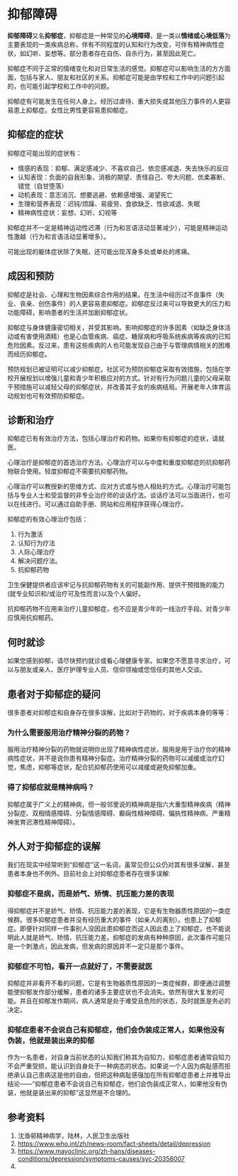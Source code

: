 # 抑郁障碍

**抑郁障碍**又名**抑郁症**，抑郁症是一种常见的**心境障碍**，是一类以**情绪或心境低落**为主要表现的一类疾病总称，伴有不同程度的认知和行为改变，可伴有精神病性症状，如幻听、妄想等。部分患者存在自伤、自杀行为，甚至因此死亡。

抑郁症不同于正常的情绪变化和对日常生活的感觉。抑郁症可以影响生活的方方面面，包括与家人、朋友和社区的关系。抑郁症可能是由学校和工作中的问题引起的，也可能引起学校和工作中的问题。

抑郁症有可能发生在任何人身上。经历过虐待、重大损失或其他压力事件的人更容易患上抑郁症。女性比男性更容易患抑郁症。

## 抑郁症的症状

抑郁症可能出现的症状有：

* 情感的表现：抑郁、满足感减少、不喜欢自己、依恋感减退、失去快乐的反应
* 认知表现：负面的自我形象、消极的期望、责怪自己、夸大问题、优柔寡断、错觉（自甘堕落）
* 动机表现：意志消沉、想要逃避、依赖感增强、渴望死亡
* 生理和营养表现：迟钝/烦躁、易疲劳、食欲缺乏、性欲减退、失眠
* 精神病性症状：妄想、幻听、幻视等

抑郁症并不一定是精神运动性迟滞（行为和言语活动显著减少），可能是精神运动性激越（行为和言语活动显著增多）。

可能出现的躯体症状除了失眠，还可能出现浑身多处或单处的疼痛。

## 成因和预防

抑郁症是社会、心理和生物因素综合作用的结果。在生活中经历过不良事件（失业、丧亲、创伤事件）的人更容易患抑郁症。抑郁症反过来可以导致更大的压力和功能障碍，影响患者的生活并加剧抑郁症状。

抑郁症与身体健康密切相关，并受其影响。影响抑郁症的许多因素（如缺乏身体活动或有害使用酒精）也是心血管疾病、癌症、糖尿病和呼吸系统疾病等疾病的已知危险因素。反过来，患有这些疾病的人也可能发现自己由于与管理病情相关的困难而经历抑郁症。

预防规划已被证明可以减少抑郁症。社区可为预防抑郁症采取有效措施，包括在学校开展规划以增强儿童和青少年积极应对的方式。针对有行为问题儿童的父母采取干预措施可以减轻父母的抑郁症状，并改善其子女的疾病结局。开展老年人体育运动规划也可有效预防抑郁症。

## 诊断和治疗

抑郁症已有有效治疗方法，包括心理治疗和药物。如果你有抑郁症的症状，请就医。

心理治疗是抑郁症的首选治疗方法。心理治疗可以与中度和重度抑郁症的抗抑郁药物联合使用。轻度抑郁症不需要抗抑郁药物。

心理治疗可以教授新的思维方式、应对方式或与他人相处的方式。心理治疗可能包括与专业人士和受监督的非专业治疗师的谈话疗法。谈话疗法可以当面进行，也可以在线进行。可以通过自助手册、网站和应用程序获得心理治疗。

抑郁症的有效心理治疗包括：

1. 行为激活
2. 认知行为疗法
3. 人际心理治疗
4. 解决问题疗法。
5. 抗抑郁药物

卫生保健提供者应该牢记与抗抑郁药物有关的可能副作用、提供干预措施的能力(就专业知识和/或治疗可及性而言)以及个人偏好。

抗抑郁药物不应用来治疗儿童抑郁症，也不应是青少年的一线治疗手段。对青少年应慎用抗抑郁药。

## 何时就诊

如果您感到抑郁，请尽快预约就诊或看心理健康专家。如果您不愿意寻求治疗，可以与朋友或亲人、医疗护理专业人员、信仰领袖或您信任的其他人交谈。

## 患者对于抑郁症的疑问

很多患者对抑郁症和自身存在很多误解，比如对于药物的，对于疾病本身的等等：

### 为什么需要服用治疗精神分裂的药物？

服用治疗精神分裂的药物就说明你出现了精神病性症状，服用是用于治疗你的精神病性症状，并不是说你患有精神分裂症。治疗精神分裂的药物可以减缓或治疗幻觉，焦虑，抑郁等症状，配合抗抑郁药使用可以减缓或避免抑郁加重。

### 得了抑郁症就是精神病吗？

抑郁症属于广义上的精神病，但一般邻里说的精神病是指六大重型精神疾病（精神分裂症、双相情感障碍、分裂情感障碍、癫痫性精神障碍、偏执性精神病、严重精神发育迟滞性精神障碍）。

## 外人对于抑郁症的误解

我们在现实中经常听到“抑郁症”这一名词，虽常见但公众仍对其有很多误解，甚至患者本身也不例外。目前社会上对抑郁症患者存在很多误解:

### 抑郁症不是病，而是娇气、矫情、抗压能力差的表现

得抑郁症并不是娇气、矫情、抗压能力差的表现，它是有生物器质性原因的一类症候群。很多抑郁症患者并没有经历重大的事件（如亲人的离别）。也患上了抑郁症。即便针对同样一件事别人没因此患抑郁症而这人因此患上了抑郁症，也不能说明此人就是娇气、矫情、抗压能力差。抑郁症的发病有种种原因，此次事件可能只是一个刺激点，因此发病，但发病的原因并不一定只是那个事件。

### 抑郁症不可怕，看开一点就好了，不需要就医

抑郁症并非看开不看的问题，它是有生物器质性原因的一类症候群，即便通过调整能使抑郁发作部分缓解，患者的诸多主要症状也不会消失。依然有很大复发的可能。并且在抑郁发作期间，病人通常是处于难受且危险的状态，及时就医是务必的决定。

### 抑郁症患者不会说自己有抑郁症，他们会伪装成正常人，如果他没有伪装，他就是装出来的抑郁

作为一名患者，对自身当前状态的认知我们称其为自知力，抑郁症患者通常自知力不会严重受损，能认识到自身处于一种病态的状态。如果说一个人因为病耻感而拒绝承认自己患病这是他的自由，但把这种病耻感强加在所有抑郁症患者上并推导出结论——“抑郁症患者不会说自己有抑郁症，他们会伪装成正常人，如果他没有伪装，他就是装出来的抑郁”这显然是不合理的。

## 参考资料
1. 沈渔邨精神病学，陆林，人民卫生出版社
2. https://www.who.int/zh/news-room/fact-sheets/detail/depression
3. https://www.mayoclinic.org/zh-hans/diseases-conditions/depression/symptoms-causes/syc-20356007
4.

